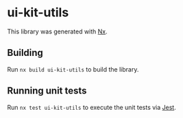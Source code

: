 # ui-kit-utils

This library was generated with [Nx](https://nx.dev).

## Building

Run `nx build ui-kit-utils` to build the library.

## Running unit tests

Run `nx test ui-kit-utils` to execute the unit tests via [Jest](https://jestjs.io).

